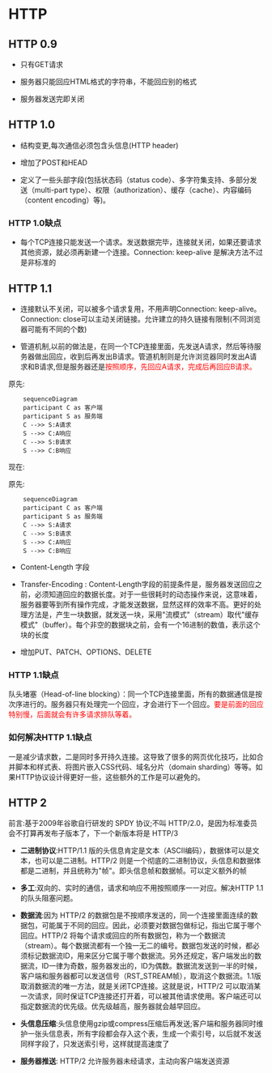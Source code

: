 # HTTP

## HTTP 0.9

* 只有GET请求

* 服务器只能回应HTML格式的字符串，不能回应别的格式

* 服务器发送完即关闭

## HTTP 1.0

* 结构变更,每次通信必须包含头信息(HTTP header)

* 增加了POST和HEAD

* 定义了一些头部字段(包括状态码（status code）、多字符集支持、多部分发送（multi-part type）、权限（authorization）、缓存（cache）、内容编码（content encoding）等)。

### HTTP 1.0缺点
* 每个TCP连接只能发送一个请求。发送数据完毕，连接就关闭，如果还要请求其他资源，就必须再新建一个连接。Connection: keep-alive 是解决方法不过是非标准的

## HTTP 1.1

* 连接默认不关闭，可以被多个请求复用，不用声明Connection: keep-alive。Connection: close可以主动关闭链接。允许建立的持久链接有限制(不同浏览器可能有不同的个数)

* 管道机制,以前的做法是，在同一个TCP连接里面，先发送A请求，然后等待服务器做出回应，收到后再发出B请求。管道机制则是允许浏览器同时发出A请求和B请求,但是服务器还是<span style="color:red">按照顺序，先回应A请求，完成后再回应B请求。<span>

原先:

``` mermaid
    sequenceDiagram
    participant C as 客户端
    participant S as 服务端
    C -->> S:A请求 
    S -->> C:A响应
    C -->> S:B请求 
    S -->> C:B响应
```

现在:

原先:

``` mermaid
    sequenceDiagram
    participant C as 客户端
    participant S as 服务端
    C -->> S:A请求 
    C -->> S:B请求 
    S -->> C:A响应
    S -->> C:B响应
```

* Content-Length 字段

* Transfer-Encoding : Content-Length字段的前提条件是，服务器发送回应之前，必须知道回应的数据长度。对于一些很耗时的动态操作来说，这意味着，服务器要等到所有操作完成，才能发送数据，显然这样的效率不高。更好的处理方法是，产生一块数据，就发送一块，采用"流模式"（stream）取代"缓存模式"（buffer）。每个非空的数据块之前，会有一个16进制的数值，表示这个块的长度

* 增加PUT、PATCH、OPTIONS、DELETE

### HTTP 1.1缺点

队头堵塞（Head-of-line blocking）：同一个TCP连接里面，所有的数据通信是按次序进行的。服务器只有处理完一个回应，才会进行下一个回应。<span style="color:red">要是前面的回应特别慢，后面就会有许多请求排队等着。</span>

### 如何解决HTTP 1.1缺点

一是减少请求数，二是同时多开持久连接。这导致了很多的网页优化技巧，比如合并脚本和样式表、将图片嵌入CSS代码、域名分片（domain sharding）等等。如果HTTP协议设计得更好一些，这些额外的工作是可以避免的。

## HTTP 2

前言:基于2009年谷歌自行研发的 SPDY 协议;不叫 HTTP/2.0，是因为标准委员会不打算再发布子版本了，下一个新版本将是 HTTP/3

* **二进制协议**:HTTP/1.1 版的头信息肯定是文本（ASCII编码），数据体可以是文本，也可以是二进制。HTTP/2 则是一个彻底的二进制协议，头信息和数据体都是二进制，并且统称为"帧"。即头信息帧和数据帧。可以定义额外的帧

* **多工**:双向的、实时的通信，请求和响应不用按照顺序一一对应。解决HTTP 1.1的队头阻塞问题。

* **数据流**:因为 HTTP/2 的数据包是不按顺序发送的，同一个连接里面连续的数据包，可能属于不同的回应。因此，必须要对数据包做标记，指出它属于哪个回应。HTTP/2 将每个请求或回应的所有数据包，称为一个数据流（stream）。每个数据流都有一个独一无二的编号。数据包发送的时候，都必须标记数据流ID，用来区分它属于哪个数据流。另外还规定，客户端发出的数据流，ID一律为奇数，服务器发出的，ID为偶数。数据流发送到一半的时候，客户端和服务器都可以发送信号（RST_STREAM帧），取消这个数据流。1.1版取消数据流的唯一方法，就是关闭TCP连接。这就是说，HTTP/2 可以取消某一次请求，同时保证TCP连接还打开着，可以被其他请求使用。客户端还可以指定数据流的优先级。优先级越高，服务器就会越早回应。

* **头信息压缩**:头信息使用gzip或compress压缩后再发送;客户端和服务器同时维护一张头信息表，所有字段都会存入这个表，生成一个索引号，以后就不发送同样字段了，只发送索引号，这样就提高速度了

* **服务器推送**:
HTTP/2 允许服务器未经请求，主动向客户端发送资源